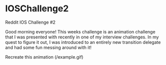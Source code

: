 IOSChallenge2
=============

Reddit IOS Challenge #2

Good morning everyone!
This weeks challenge is an animation challenge that I was presented with recently in one of my interview challenges. In my quest to figure it out, I was introduced to an entirely new transition delegate and had some fun messing around with it!

Recreate this animation
(/example.gif)

